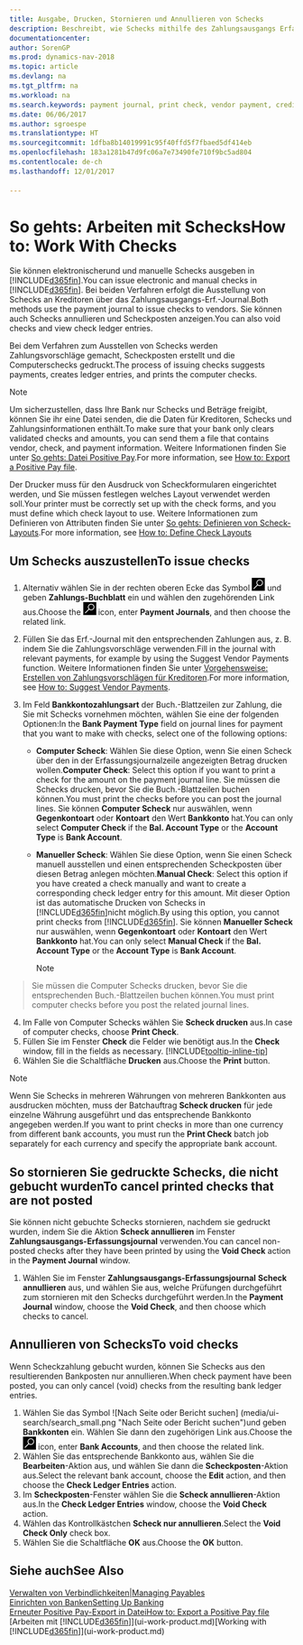 ```yaml
---
title: Ausgabe, Drucken, Stornieren und Annullieren von Schecks
description: Beschreibt, wie Schecks mithilfe des Zahlungsausgangs Erfassungsjournals ausgegeben, gedruckt oder annulliert werden oder wie Scheckposten in Dynamics NAV angezeigt werden.
documentationcenter: 
author: SorenGP
ms.prod: dynamics-nav-2018
ms.topic: article
ms.devlang: na
ms.tgt_pltfrm: na
ms.workload: na
ms.search.keywords: payment journal, print check, vendor payment, creditor, debt, balance due, AP
ms.date: 06/06/2017
ms.author: sgroespe
ms.translationtype: HT
ms.sourcegitcommit: 1dfba8b14019991c95f40ffd5f7fbaed5df414eb
ms.openlocfilehash: 183a1281b47d9fc06a7e73490fe710f9bc5ad804
ms.contentlocale: de-ch
ms.lasthandoff: 12/01/2017

---
```

# <a name="how-to-work-with-checks"></a><span data-ttu-id="bf0a2-103">So gehts: Arbeiten mit Schecks</span><span class="sxs-lookup"><span data-stu-id="bf0a2-103">How to: Work With Checks</span></span>
<span data-ttu-id="bf0a2-104">Sie können elektronischerund und manuelle Schecks ausgeben in [!INCLUDE[d365fin](includes/d365fin_md.md)].</span><span class="sxs-lookup"><span data-stu-id="bf0a2-104">You can issue electronic and manual checks in [!INCLUDE[d365fin](includes/d365fin_md.md)].</span></span> <span data-ttu-id="bf0a2-105">Bei beiden Verfahren erfolgt die Ausstellung von Schecks an Kreditoren über das Zahlungsausgangs-Erf.-Journal.</span><span class="sxs-lookup"><span data-stu-id="bf0a2-105">Both methods use the payment journal to issue checks to vendors.</span></span> <span data-ttu-id="bf0a2-106">Sie können auch Schecks annullieren und Scheckposten anzeigen.</span><span class="sxs-lookup"><span data-stu-id="bf0a2-106">You can also void checks and view check ledger entries.</span></span>

<span data-ttu-id="bf0a2-107">Bei dem Verfahren zum Ausstellen von Schecks werden Zahlungsvorschläge gemacht, Scheckposten erstellt und die Computerschecks gedruckt.</span><span class="sxs-lookup"><span data-stu-id="bf0a2-107">The process of issuing checks suggests payments, creates ledger entries, and prints the computer checks.</span></span>

> [!NOTE]  
>   <span data-ttu-id="bf0a2-108">Um sicherzustellen, dass Ihre Bank nur Schecks und Beträge freigibt, können Sie ihr eine Datei senden, die die Daten für Kreditoren, Schecks und Zahlungsinformationen enthält.</span><span class="sxs-lookup"><span data-stu-id="bf0a2-108">To make sure that your bank only clears validated checks and amounts, you can send them a file that contains vendor, check, and payment information.</span></span> <span data-ttu-id="bf0a2-109">Weitere Informationen finden Sie unter [So gehts: Datei Positive Pay](finance-how-positive-pay.md).</span><span class="sxs-lookup"><span data-stu-id="bf0a2-109">For more information, see [How to: Export a Positive Pay file](finance-how-positive-pay.md).</span></span>

<span data-ttu-id="bf0a2-110">Der Drucker muss für den Ausdruck von Scheckformularen eingerichtet werden, und Sie müssen festlegen welches Layout verwendet werden soll.</span><span class="sxs-lookup"><span data-stu-id="bf0a2-110">Your printer must be correctly set up with the check forms, and you must define which check layout to use.</span></span> <span data-ttu-id="bf0a2-111">Weitere Informationen zum Definieren von Attributen finden Sie unter [So gehts: Definieren von Scheck-Layouts](finance-how-define-check-layouts.md).</span><span class="sxs-lookup"><span data-stu-id="bf0a2-111">For more information, see [How to: Define Check Layouts](finance-how-define-check-layouts.md)</span></span>

## <a name="to-issue-checks"></a><span data-ttu-id="bf0a2-112">Um Schecks auszustellen</span><span class="sxs-lookup"><span data-stu-id="bf0a2-112">To issue checks</span></span>
1. <span data-ttu-id="bf0a2-113">Alternativ wählen Sie in der rechten oberen Ecke das Symbol ![Nach Seite oder Bericht suchen](media/ui-search/search_small.png "Nach Seite oder Bericht suchen") und geben **Zahlungs-Buchblatt** ein und wählen den zugehörenden Link aus.</span><span class="sxs-lookup"><span data-stu-id="bf0a2-113">Choose the ![Search for Page or Report](media/ui-search/search_small.png "Search for Page or Report icon") icon, enter **Payment Journals**, and then choose the related link.</span></span>
2. <span data-ttu-id="bf0a2-114">Füllen Sie das Erf.-Journal mit den entsprechenden Zahlungen aus, z. B. indem Sie die Zahlungsvorschläge verwenden.</span><span class="sxs-lookup"><span data-stu-id="bf0a2-114">Fill in the journal with relevant payments, for example by using the Suggest Vendor Payments function.</span></span> <span data-ttu-id="bf0a2-115">Weitere Informationen finden Sie unter [Vorgehensweise: Erstellen von Zahlungsvorschlägen für Kreditoren](payables-how-suggest-vendor-payments.md).</span><span class="sxs-lookup"><span data-stu-id="bf0a2-115">For more information, see [How to: Suggest Vendor Payments](payables-how-suggest-vendor-payments.md).</span></span>
3. <span data-ttu-id="bf0a2-116">Im Feld **Bankkontozahlungsart** der Buch.-Blattzeilen zur Zahlung, die Sie mit Schecks vornehmen möchten, wählen Sie eine der folgenden Optionen:</span><span class="sxs-lookup"><span data-stu-id="bf0a2-116">In the **Bank Payment Type** field on journal lines for payment that you want to make with checks, select one of the following options:</span></span>

   * <span data-ttu-id="bf0a2-117">**Computer Scheck**: Wählen Sie diese Option, wenn Sie einen Scheck über den in der Erfassungsjournalzeile angezeigten Betrag drucken wollen.</span><span class="sxs-lookup"><span data-stu-id="bf0a2-117">**Computer Check**: Select this option if you want to print a check for the amount on the payment journal line.</span></span> <span data-ttu-id="bf0a2-118">Sie müssen die Schecks drucken, bevor Sie die Buch.-Blattzeilen buchen können.</span><span class="sxs-lookup"><span data-stu-id="bf0a2-118">You must print the checks before you can post the journal lines.</span></span> <span data-ttu-id="bf0a2-119">Sie können **Computer Scheck** nur auswählen, wenn **Gegenkontoart** oder **Kontoart** den Wert **Bankkonto** hat.</span><span class="sxs-lookup"><span data-stu-id="bf0a2-119">You can only select **Computer Check** if the **Bal. Account Type** or the **Account Type** is **Bank Account**.</span></span>
   * <span data-ttu-id="bf0a2-120">**Manueller Scheck**: Wählen Sie diese Option, wenn Sie einen Scheck manuell ausstellen und einen entsprechenden Scheckposten über diesen Betrag anlegen möchten.</span><span class="sxs-lookup"><span data-stu-id="bf0a2-120">**Manual Check**: Select this option if you have created a check manually and want to create a corresponding check ledger entry for this amount.</span></span> <span data-ttu-id="bf0a2-121">Mit dieser Option ist das automatische Drucken von Schecks in [!INCLUDE[d365fin](includes/d365fin_md.md)]nicht möglich.</span><span class="sxs-lookup"><span data-stu-id="bf0a2-121">By using this option, you cannot print checks from [!INCLUDE[d365fin](includes/d365fin_md.md)].</span></span> <span data-ttu-id="bf0a2-122">Sie können **Manueller Scheck** nur auswählen, wenn **Gegenkontoart** oder **Kontoart** den Wert **Bankkonto** hat.</span><span class="sxs-lookup"><span data-stu-id="bf0a2-122">You can only select **Manual Check** if the **Bal. Account Type** or the **Account Type** is **Bank Account**.</span></span>

     > [!NOTE]  
>   <span data-ttu-id="bf0a2-123">Sie müssen die Computer Schecks drucken, bevor Sie die entsprechenden Buch.-Blattzeilen buchen können.</span><span class="sxs-lookup"><span data-stu-id="bf0a2-123">You must print computer checks before you post the related journal lines.</span></span>
4. <span data-ttu-id="bf0a2-124">Im Falle von Computer Schecks wählen Sie **Scheck drucken** aus.</span><span class="sxs-lookup"><span data-stu-id="bf0a2-124">In case of computer checks, choose **Print Check**.</span></span>
5. <span data-ttu-id="bf0a2-125">Füllen Sie im Fenster **Check** die Felder wie benötigt aus.</span><span class="sxs-lookup"><span data-stu-id="bf0a2-125">In the **Check** window, fill in the fields as necessary.</span></span> [!INCLUDE[tooltip-inline-tip](includes/tooltip-inline-tip_md.md)]
6. <span data-ttu-id="bf0a2-126">Wählen Sie die Schaltfläche **Drucken** aus.</span><span class="sxs-lookup"><span data-stu-id="bf0a2-126">Choose the **Print** button.</span></span>

> [!NOTE]  
>   <span data-ttu-id="bf0a2-127">Wenn Sie Schecks in mehreren Währungen von mehreren Bankkonten aus ausdrucken möchten, muss der Batchauftrag **Scheck drucken** für jede einzelne Währung ausgeführt und das entsprechende Bankkonto angegeben werden.</span><span class="sxs-lookup"><span data-stu-id="bf0a2-127">If you want to print checks in more than one currency from different bank accounts, you must run the **Print Check** batch job separately for each currency and specify the appropriate bank account.</span></span>

## <a name="to-cancel-printed-checks-that-are-not-posted"></a><span data-ttu-id="bf0a2-128">So stornieren Sie gedruckte Schecks, die nicht gebucht wurden</span><span class="sxs-lookup"><span data-stu-id="bf0a2-128">To cancel printed checks that are not posted</span></span>
<span data-ttu-id="bf0a2-129">Sie können nicht gebuchte Schecks stornieren, nachdem sie gedruckt wurden, indem Sie die Aktion **Scheck annullieren** im Fenster **Zahlungsausgangs-Erfassungsjournal** verwenden.</span><span class="sxs-lookup"><span data-stu-id="bf0a2-129">You can cancel non-posted checks after they have been printed by using the **Void Check** action in the **Payment Journal** window.</span></span>

1. <span data-ttu-id="bf0a2-130">Wählen Sie im Fenster **Zahlungsausgangs-Erfassungsjournal** **Scheck annullieren** aus, und wählen Sie aus, welche Prüfungen durchgeführt zum stornieren mit den Schecks durchgeführt werden.</span><span class="sxs-lookup"><span data-stu-id="bf0a2-130">In the **Payment Journal** window, choose the **Void Check**, and then choose which checks to cancel.</span></span>

## <a name="to-void-checks"></a><span data-ttu-id="bf0a2-131">Annullieren von Schecks</span><span class="sxs-lookup"><span data-stu-id="bf0a2-131">To void checks</span></span>
<span data-ttu-id="bf0a2-132">Wenn Scheckzahlung gebucht wurden, können Sie Schecks aus den resultierenden Bankposten nur annullieren.</span><span class="sxs-lookup"><span data-stu-id="bf0a2-132">When check payment have been posted, you can only cancel (void) checks from the resulting bank ledger entries.</span></span>

1. <span data-ttu-id="bf0a2-133">Wählen Sie das Symbol ![Nach Seite oder Bericht suchen] (media/ui-search/search_small.png "Nach Seite oder Bericht suchen")und geben **Bankkonten** ein. Wählen Sie dann den zugehörigen Link aus.</span><span class="sxs-lookup"><span data-stu-id="bf0a2-133">Choose the ![Search for Page or Report](media/ui-search/search_small.png "Search for Page or Report icon") icon, enter **Bank Accounts**, and then choose the related link.</span></span>
2. <span data-ttu-id="bf0a2-134">Wählen Sie das entsprechende Bankkonto aus, wählen Sie die **Bearbeiten**-Aktion aus, und wählen Sie dann die **Scheckposten**-Aktion aus.</span><span class="sxs-lookup"><span data-stu-id="bf0a2-134">Select the relevant bank account, choose the **Edit** action, and then choose the **Check Ledger Entries** action.</span></span>
3. <span data-ttu-id="bf0a2-135">Im **Scheckposten**-Fenster wählen Sie die **Scheck annullieren**-Aktion aus.</span><span class="sxs-lookup"><span data-stu-id="bf0a2-135">In the **Check Ledger Entries** window, choose the **Void Check** action.</span></span>
4. <span data-ttu-id="bf0a2-136">Wählen das Kontrollkästchen **Scheck nur annullieren**.</span><span class="sxs-lookup"><span data-stu-id="bf0a2-136">Select the **Void Check Only** check box.</span></span>
5. <span data-ttu-id="bf0a2-137">Wählen Sie die Schaltfläche **OK** aus.</span><span class="sxs-lookup"><span data-stu-id="bf0a2-137">Choose the **OK** button.</span></span>

## <a name="see-also"></a><span data-ttu-id="bf0a2-138">Siehe auch</span><span class="sxs-lookup"><span data-stu-id="bf0a2-138">See Also</span></span>
[<span data-ttu-id="bf0a2-139">Verwalten von Verbindlichkeiten|</span><span class="sxs-lookup"><span data-stu-id="bf0a2-139">Managing Payables</span></span>](payables-manage-payables.md)  
[<span data-ttu-id="bf0a2-140">Einrichten von Banken</span><span class="sxs-lookup"><span data-stu-id="bf0a2-140">Setting Up Banking</span></span>](bank-setup-banking.md)  
[<span data-ttu-id="bf0a2-141">Erneuter Positive Pay-Export in Datei</span><span class="sxs-lookup"><span data-stu-id="bf0a2-141">How to: Export a Positive Pay file</span></span>](finance-how-positive-pay.md)  
<span data-ttu-id="bf0a2-142">[Arbeiten mit [!INCLUDE[d365fin](includes/d365fin_md.md)]](ui-work-product.md)</span><span class="sxs-lookup"><span data-stu-id="bf0a2-142">[Working with [!INCLUDE[d365fin](includes/d365fin_md.md)]](ui-work-product.md)</span></span>  

